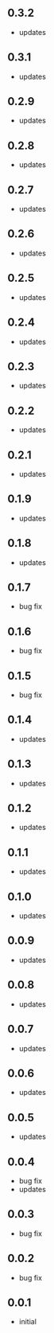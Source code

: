 ## 0.3.2
* updates
## 0.3.1
* updates
## 0.2.9
* updates
## 0.2.8
* updates
## 0.2.7
* updates
## 0.2.6
* updates
## 0.2.5
* updates
## 0.2.4
* updates
## 0.2.3
* updates
## 0.2.2
* updates
## 0.2.1
* updates
## 0.1.9
* updates
## 0.1.8
* updates
## 0.1.7
* bug fix
## 0.1.6
* bug fix
## 0.1.5
* bug fix
## 0.1.4
* updates
## 0.1.3
* updates
## 0.1.2
* updates
## 0.1.1
* updates
## 0.1.0
* updates
## 0.0.9
* updates
## 0.0.8
* updates
## 0.0.7
* updates
## 0.0.6
* updates
## 0.0.5
* updates
## 0.0.4
* bug fix
* updates
## 0.0.3
* bug fix
## 0.0.2
* bug fix
## 0.0.1
* initial

